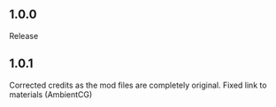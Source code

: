 ## 1.0.0
  
Release

## 1.0.1

Corrected credits as the mod files are completely original.
Fixed link to materials (AmbientCG)

